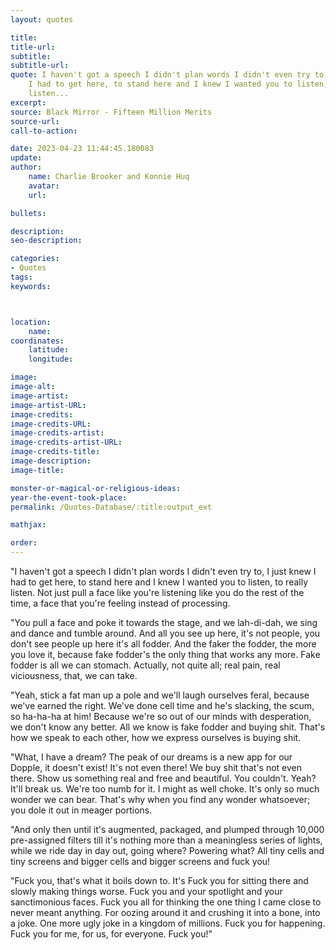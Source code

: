```yaml
---
layout: quotes

title:
title-url:
subtitle:
subtitle-url:
quote: I haven't got a speech I didn't plan words I didn't even try to, I just knew
    I had to get here, to stand here and I knew I wanted you to listen, to really
    listen...
excerpt:
source: Black Mirror - Fifteen Million Merits
source-url:
call-to-action:

date: 2023-04-23 11:44:45.180083
update:
author:
    name: Charlie Brooker and Konnie Huq
    avatar:
    url:

bullets:

description:
seo-description:

categories:
- Quotes
tags:
keywords:



location:
    name:
coordinates:
    latitude:
    longitude:

image:
image-alt:
image-artist:
image-artist-URL:
image-credits:
image-credits-URL:
image-credits-artist:
image-credits-artist-URL:
image-credits-title:
image-description:
image-title:

monster-or-magical-or-religious-ideas:
year-the-event-took-place:
permalink: /Quotes-Database/:title:output_ext

mathjax:

order:
---
```

"I haven't got a speech I didn't plan words I didn't even try to, I just knew I had to get here, to stand here and I knew I wanted you to listen, to really listen. Not just pull a face like you're listening like you do the rest of the time, a face that you're feeling instead of processing.

"You pull a face and poke it towards the stage, and we lah-di-dah, we sing and dance and tumble around. And all you see up here, it's not people, you don't see people up here it's all fodder. And the faker the fodder, the more you love it, because fake fodder's the only thing that works any more. Fake fodder is all we can stomach. Actually, not quite all; real pain, real viciousness, that, we can take.

"Yeah, stick a fat man up a pole and we'll laugh ourselves feral, because we've earned the right. We've done cell time and he's slacking, the scum, so ha-ha-ha at him! Because we're so out of our minds with desperation, we don't know any better. All we know is fake fodder and buying shit. That's how we speak to each other, how we express ourselves is buying shit.

"What, I have a dream? The peak of our dreams is a new app for our Dopple, it doesn't exist! It's not even there! We buy shit that's not even there. Show us something real and free and beautiful. You couldn't. Yeah? It'll break us. We're too numb for it. I might as well choke. It's only so much wonder we can bear. That's why when you find any wonder whatsoever; you dole it out in meager portions.

"And only then until it's augmented, packaged, and plumped through 10,000 pre-assigned filters till it's nothing more than a meaningless series of lights, while we ride day in day out, going where? Powering what? All tiny cells and tiny screens and bigger cells and bigger screens and fuck you!

"Fuck you, that's what it boils down to. It's Fuck you for sitting there and slowly making things worse. Fuck you and your spotlight and your sanctimonious faces. Fuck you all for thinking the one thing I came close to never meant anything. For oozing around it and crushing it into a bone, into a joke. One more ugly joke in a kingdom of millions. Fuck you for happening. Fuck you for me, for us, for everyone. Fuck you!"
